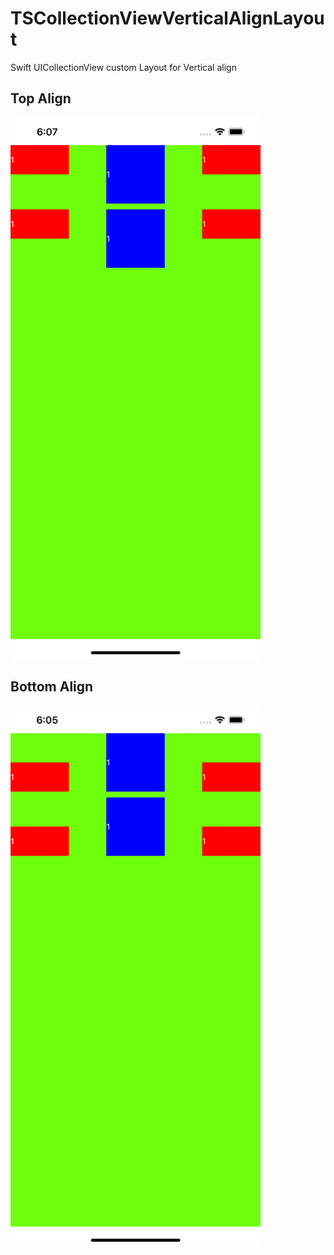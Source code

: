 # TSCollectionViewVerticalAlignLayout
Swift UICollectionView custom Layout for Vertical align

## Top Align
<img src="./screenshot_top.png" width="400">

## Bottom Align
<img src="./screenshot.png" width="400">
